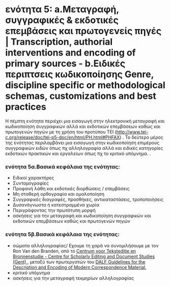 <h1>ενότητα 5: a.Μεταγραφή, συγγραφικές & εκδοτικές επεμβάσεις και πρωτογενείς πηγές | Transcription, authorial interventions and encoding of primary sources - b.Ειδικές περιπτσεις κωδικοποίησης Genre, discipline specific or methodological schemas, customizations and best practices </h1>

Η πέμπτη ενότητα περιέχει μια εισαγωγή στην ηλεκτρονική μεταγραφή και κωδικοποίηση συγγραφικών αλλά και εκδοτικών επεμβάσεων καθώς και πρωτογενών πηγών με τη χρήση του προτύπου ΤΕΙ (http://www.tei-c.org/release/doc/tei-p5-doc/en/html/PH.html#PHFAX) . Το δεύτερο μέρος της ενότητας περιλαμβάνει μια εισαγωγή στην κωδικοποίηση επιμέρους συγγραφικών ειδών όπως πχ αλληλογραφία αλλά και ειδικές κατηγορίες εκδοτικών πρακτικών και εργαλείων όπως πχ το κριτικό υπόμνημα. </lb>.

 <h3>ενότητα 5α.Βασικά κεφάλαια της ενότητας:</h3>
<ul>
<li>Ειδικοί χαρακτήρες  </li>
<li>Συντομογραφίες </li>
 <li>Προφανή λάθη και εκδοτικές διορθώσεις / επεμβάσεις  </li>
 <li>Μη σταθερή ορθογραφία και ομαλοποίηση  </li>
 <li>Συγγραφικές διαγραφές, προσθήκες, αντικαταστάσεις, τροποποιήσεις </li>
<li>Δυσανάγνωστα ή  κατεστραμμένα χωρία </li>
<li>Περιγράφοντας την πρωτότυπη μορφή </li>
<li> ασκήσεις για την μεταγραφή και κωδικοποίηση συγγραφικών και εκδοτικών επεμβάσεων καθώς και πρωτογενών πηγών </li>
</ul>

<h3>ενότητα 5β.Βασικά κεφάλαια της ενότητας:</h3>
<ul>
<li>σώματα αλληλογραφίας/ Εχουμε τη χαρά να συνομιλήσουμε με τον Ron Van den Branden, από  το <a href="ctb.kantl.be/">Centrum voor Teksteditie en Bronnenstudie - Centre for Scholarly Editing and Document Studies (Gent) </a> , μεταξύ των πρωτεργατών του <a href="http://ctb.kantl.be/project/dalf/dalfdoc/index.html">DALF Guidelines for the Description and Encoding of Modern Correspondence Material.</a></li>
<li>κριτικό υπόμνημα</li>
<li> ασκήσεις για την μεταγραφή τεκμηρίων αλληλογραφίας </li>
</ul>

